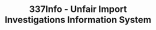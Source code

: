 ---
layout: default
bigquery: https://console.cloud.google.com/bigquery?p=patents-public-data&d=usitc_investigations&page=dataset&project=sheets-management-319211
citation: US International Trade Commission 337Info Unfair Import Investigations Information
  System
contributors: US International Trade Comission
cost: None
description: US International Trade Commission 337Info Unfair Import Investigations
  Information System contains data on investigations done under Section 337. Section
  337 declares the infringement of certain statutory intellectual property rights
  and other forms of unfair competition in import trade to be unlawful practices.
  Most Section 337 investigations involve allegations of patent or registered trademark
  infringement.
documentation: FAQ and tutorial available on the site
last_edit: 04/13/2022, 07:43:35
location: https://pubapps2.usitc.gov/337external/
maintained_by: US International Trade Comission
schema_fields:
- invUnfairAct
- publication_number
- docketNo
- scheduledStartDateEvidHear
- finalIdOnViolationDue
- actualEndDateEvidHear
- endDateMarkmanHearing
- gcAttorney
- teoReliefGranted
- patentNumber
- markmanHearing
- htsNumbers
- ouiiAttorney
- lastUpdated
- scheduledEndDateEvidHear
- ouiiParticipation
- teoIdIssueDate
- finalIdOnViolationIssue
- respondent
- patentNumbers
- title
- startDateMarkmanHearing
- finalDetViolation
- finalDetNoViolation
- cafcAppeals
- currentActiveALJ
- complainant
- currentStatus
- issueDateOtherNonFinal
- teoIdDueDate
- investigationType
- actualStartDateEvidHear
- dateCreated
- investigationTermDate
- dateOfPublicationFrNotice
- id
- dateComplaintFiled
- investigationNo
- internalRemand
- aljAssigned
- teoProceedingInvolved
- trademarkNumbers
- targetDate
- copyrightNumbers
shortname: unfair_import_investigations
tags:
- import
- legal
- trade
timeframe: 2008-2021 (prior to 2008 downloadable as a JSON file)
title: 337Info - Unfair Import Investigations Information System
uuid: 2721f5ec-e599-4890-9265-9706719fc71e
---